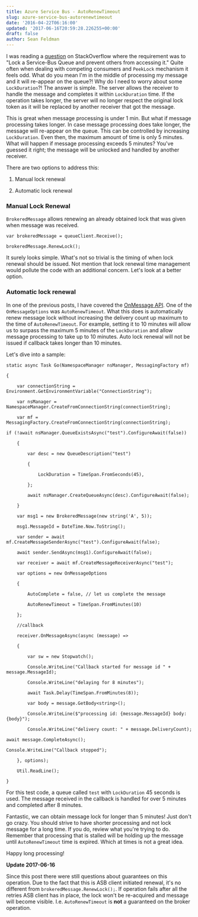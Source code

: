 ```yaml
---
title: Azure Service Bus - AutoRenewTimeout
slug: azure-service-bus-autorenewtimeout
date: '2016-04-22T06:16:00'
updated: '2017-06-16T20:59:28.226255+00:00'
draft: false
author: Sean Feldman
---
```

I was reading a [question][1] on StackOverflow where the requirement was to "Lock a Service-Bus Queue and prevent others from accessing it." Quite often when dealing with competing consumers and `PeekLock` mechanism it feels odd. What do you mean I'm in the middle of processing my message and it will re-appear on the queue?! Why do I need to worry about some `LockDuration`?! The answer is simple. The server allows the receiver to handle the message and completes it within `LockDuration` time. If the operation takes longer, the server will no longer respect the original lock token as it will be replaced by another receiver that got the message. 

This is great when message processing is under 1 min. But what if message processing takes longer. In case message processing does take longer, the message will re-appear on the queue. This can be controlled by increasing `LockDuration`. Even then, the maximum amount of time is only 5 minutes. What will happen if message processing exceeds 5 minutes? You've guessed it right; the message will be unlocked and handled by another receiver.

There are two options to address this:

 1. Manual lock renewal
 2. Automatic lock renewal

### Manual Lock Renewal

`BrokeredMessage` allows renewing an already obtained lock that was given when message was received.

```
var brokeredMessage = queueClient.Receive();
brokeredMessage.RenewLock();
```

It surely looks simple. What's not so trivial is the timing of when lock renewal should be issued. Not mention that lock renewal time management would pollute the code with an additional concern. Let's look at a better option.

### Automatic lock renewal

In one of the previous posts, I have covered the [OnMessage API][2]. One of the `OnMessageOptions` was `AutoRenewTimeout`. What this does is automatically renew message lock without increasing the delivery count up maximum to the time of `AutoRenewTimeout`. For example, setting it to 10 minutes will allow us to surpass the maximum 5 minutes of the `LockDuration` and allow message processing to take up to 10 minutes. Auto lock renewal will not be issued if callback takes longer than 10 minutes. 

Let's dive into a sample:
   
```
static async Task Go(NamespaceManager nsManager, MessagingFactory mf)
{
    var connectionString = Environment.GetEnvironmentVariable("ConnectionString");
    var nsManager = NamespaceManager.CreateFromConnectionString(connectionString);
    var mf = MessagingFactory.CreateFromConnectionString(connectionString);
```

```
if (!await nsManager.QueueExistsAsync("test").ConfigureAwait(false))
    {
        var desc = new QueueDescription("test")
        {
            LockDuration = TimeSpan.FromSeconds(45),
        };
        await nsManager.CreateQueueAsync(desc).ConfigureAwait(false);
    }
    var msg1 = new BrokeredMessage(new string('A', 5));
    msg1.MessageId = DateTime.Now.ToString();
    var sender = await mf.CreateMessageSenderAsync("test").ConfigureAwait(false);
    await sender.SendAsync(msg1).ConfigureAwait(false);
    var receiver = await mf.CreateMessageReceiverAsync("test");
    var options = new OnMessageOptions 
    {
        AutoComplete = false, // let us complete the message
        AutoRenewTimeout = TimeSpan.FromMinutes(10)
    };
    //callback
    receiver.OnMessageAsync(async (message) =>
    {
        var sw = new Stopwatch();
        Console.WriteLine("Callback started for message id " + message.MessageId);
        Console.WriteLine("delaying for 8 minutes");
        await Task.Delay(TimeSpan.FromMinutes(8));
        var body = message.GetBody<string>();
        Console.WriteLine($"processing id: {message.MessageId} body: {body}");
        Console.WriteLine("delivery count: " + message.DeliveryCount);
```

```
await message.CompleteAsync();
```

```
Console.WriteLine("Callback stopped");
    }, options);
    Util.ReadLine();
}
```

For this test code, a queue called `test` with `LockDuration` 45 seconds is used. The message received in the callback is handled for over 5 minutes and completed after 8 minutes.

Fantastic, we can obtain message lock for longer than 5 minutes! Just don't go crazy. You should strive to have shorter processing and not lock message for a long time. If you do, review what you're trying to do. Remember that processing that is stalled will be holding up the message until `AutoRenewTimeout` time is expired. Which at times is not a great idea.

Happy long processing!


**Update 2017-06-16**

Since this post there were still questions about guarantees on this operation. Due to the fact that this is ASB client initiated renewal, it's no different from `brokeredMessage.RenewLock();`. If operation fails after all the retries ASB client has in place, the lock won't be re-acquired and message will become visible. I.e. `AutoRenewTimeout` is **not** a guaranteed on the broker operation.


[1]: http://stackoverflow.com/questions/36705199/lock-a-service-bus-queue-and-prevent-others-from-accessing-it/36731132
[2]: http://bit.ly/onmessageapi
